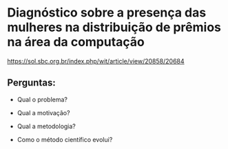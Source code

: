 # Diagnóstico sobre a presença das mulheres na distribuição de prêmios na área da computação
https://sol.sbc.org.br/index.php/wit/article/view/20858/20684

## Perguntas:
* Qual o problema?

* Qual a motivação?

* Qual a metodologia?

* Como o método científico evolui?
